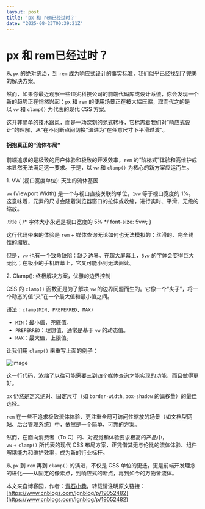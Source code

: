 ```yaml
---
layout: post
title: 'px 和 rem已经过时？'
date: "2025-08-23T00:39:21Z"
---
```

px 和 rem已经过时？
=============

从 `px` 的绝对统治，到 `rem` 成为响应式设计的事实标准，我们似乎已经找到了完美的解决方案。

然而，如果你最近观察一些顶尖科技公司的前端代码库或设计系统，你会发现一个新的趋势正在悄然兴起：`px` 和 `rem` 的使用场景正在被大幅压缩，取而代之的是以 `vw` 和 `clamp()` 为代表的现代 CSS 方案。

这并非简单的技术跟风，而是一场深刻的范式转移，它标志着我们对“响应式设计”的理解，从“在不同断点间切换”演进为“在任意尺寸下平滑过渡”。

#### 拥抱真正的“流体布局”

前端追求的是极致的用户体验和极致的开发效率，`rem` 的“阶梯式”体验和高维护成本显然无法满足这一要求。于是，以 `vw` 和 `clamp()` 为核心的新方案应运而生。

1\. VW (视口宽度单位): 天生的流体基因

`vw` (Viewport Width) 是一个与视口直接关联的单位，`1vw` 等于视口宽度的 1%。这意味着，元素的尺寸会随着浏览器窗口的拉伸或收缩，进行实时、平滑、无级的缩放。

.title {
  /\* 字体大小永远是视口宽度的 5% \*/
  font-size: 5vw;
}

这行代码带来的体验是 `rem` + 媒体查询无论如何也无法模拟的：丝滑的、完全线性的缩放。

但是，`vw` 也有一个致命缺陷：缺乏边界。在超大屏幕上，`5vw` 的字体会变得巨大无比；在极小的手机屏幕上，它又可能小到无法阅读。

2\. Clamp(): 终极解决方案，优雅的边界控制

CSS 的 `clamp()` 函数正是为了解决 `vw` 的边界问题而生的。它像一个“夹子”，将一个动态的值“夹”在一个最大值和最小值之间。

语法：`clamp(MIN, PREFERRED, MAX)`

*   `MIN`：最小值，兜底值。
*   `PREFERRED`：理想值，通常是基于 `vw` 的动态值。
*   `MAX`：最大值，上限值。

让我们用 `clamp()` 来重写上面的例子：

![image](https://img2024.cnblogs.com/blog/1472868/202508/1472868-20250822113129813-844365120.png)

这一行代码，浓缩了以往可能需要三到四个媒体查询才能实现的功能，而且做得更好。

`px` 仍然是定义绝对、固定尺寸（如 `border-width`, `box-shadow` 的偏移量）的最佳选择。

`rem` 在一些不追求极致流体体验、更注重全局可访问性缩放的场景（如文档型网站、后台管理系统）中，依然是一个简单、可靠的方案。

然而，在面向消费者（To C）的、对视觉和体验要求极高的产品中，`vw` + `clamp()` 所代表的现代 CSS 布局方案，正凭借其无与伦比的流体体验、组件解耦能力和维护效率，成为新的行业标杆。

从 `px` 到 `rem` 再到 `clamp()` 的演进，不仅是 CSS 单位的更迭，更是前端开发理念的进化——从固定的像素点，到响应式的断点，再到如今的万物皆流体。 

本文来自博客园，作者：[青石小巷](https://www.cnblogs.com/lgnblog/)，转载请注明原文链接：[https://www.cnblogs.com/lgnblog/p/19052482](https://www.cnblogs.com/lgnblog/p/19052482)
